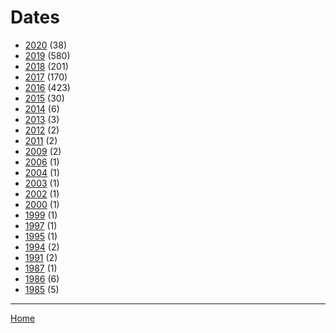 # Dates

  * [2020](./2020/) (38)
  * [2019](./2019/) (580)
  * [2018](./2018/) (201)
  * [2017](./2017/) (170)
  * [2016](./2016/) (423)
  * [2015](./2015/) (30)
  * [2014](./2014/) (6)
  * [2013](./2013/) (3)
  * [2012](./2012/) (2)
  * [2011](./2011/) (2)
  * [2009](./2009/) (2)
  * [2006](./2006/) (1)
  * [2004](./2004/) (1)
  * [2003](./2003/) (1)
  * [2002](./2002/) (1)
  * [2000](./2000/) (1)
  * [1999](./1999/) (1)
  * [1997](./1997/) (1)
  * [1995](./1995/) (1)
  * [1994](./1994/) (2)
  * [1991](./1991/) (2)
  * [1987](./1987/) (1)
  * [1986](./1986/) (6)
  * [1985](./1985/) (5)

----

[Home](../)
